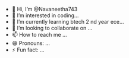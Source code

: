 - 👋 Hi, I’m @Navaneetha743
- 👀 I’m interested in coding...
- 🌱 I’m currently learning btech 2 nd year ece...
- 💞️ I’m looking to collaborate on ...
- 📫 How to reach me ...
- 😄 Pronouns: ...
- ⚡ Fun fact: ...

<!---
Navaneetha743/Navaneetha743 is a ✨ special ✨ repository because its `README.md` (this file) appears on your GitHub profile.
You can click the Preview link to take a look at your changes.
--->
